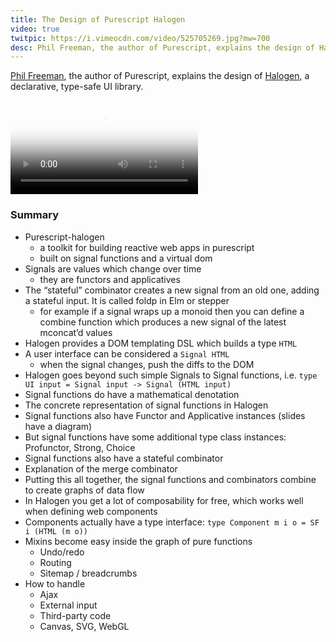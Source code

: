 ```yaml
---
title: The Design of Purescript Halogen
video: true
twitpic: https://i.vimeocdn.com/video/525705269.jpg?mw=700
desc: Phil Freeman, the author of Purescript, explains the design of Halogen, a declarative type-safe UI library.
---
```


[Phil Freeman](http://functorial.com/), the author of Purescript,
explains the design of [Halogen](https://github.com/slamdata/purescript-halogen),
a declarative, type-safe UI library.

<video poster="https://i.vimeocdn.com/video/525705269.jpg?mw=700" class="video-js vjs-default-skin" controls preload="auto">
  <source src="https://player.vimeo.com/external/132859139.hd.mp4?s=5cecdf40c05e5562be23e38fdc97021a" type="video/mp4">
</video>

### Summary

- Purescript-halogen
    - a toolkit for building reactive web apps in purescript
    - built on signal functions and a virtual dom
- Signals are values which change over time
    - they are functors and applicatives
- The “stateful” combinator creates a new signal from an old one,
  adding a stateful input. It is called foldp in Elm or stepper
    - for example if a signal wraps up a monoid then you can define
      a combine function which produces a new signal of the latest
      mconcat’d values
- Halogen provides a DOM templating DSL which builds a type `HTML`
- A user interface can be considered a `Signal HTML`
    - when the signal changes, push the diffs to the DOM
- Halogen goes beyond such simple Signals to Signal functions, i.e.
  `type UI input = Signal input -> Signal (HTML input)`
- Signal functions do have a mathematical denotation
- The concrete representation of signal functions in Halogen
- Signal functions also have Functor and Applicative instances
  (slides have a diagram)
- But signal functions have some additional type class instances:
  Profunctor, Strong, Choice
- Signal functions also have a stateful combinator
- Explanation of the merge combinator
- Putting this all together, the signal functions and combinators
  combine to create graphs of data flow
- In Halogen you get a lot of composability for free, which works
  well when defining web components
- Components actually have a type interface: `type Component m i o
  = SF i (HTML (m o))`
- Mixins become easy inside the graph of pure functions
    - Undo/redo
    - Routing
    - Sitemap / breadcrumbs
- How to handle
    - Ajax
    - External input
    - Third-party code
    - Canvas, SVG, WebGL
